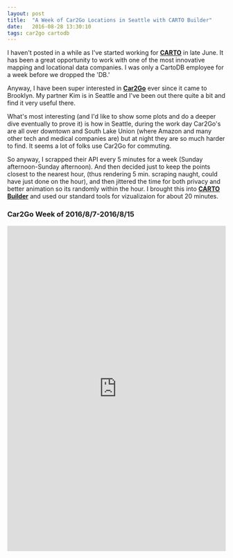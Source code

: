 ```yaml
---
layout: post
title:  "A Week of Car2Go Locations in Seattle with CARTO Builder"
date:   2016-08-28 13:30:10
tags: car2go cartodb 
---
```


I haven't posted in a while as I've started working for **[CARTO](https://carto.com/)** in late June. It has been a great opportunity to work with one of the most innovative mapping and locational data companies. I was only a CartoDB employee for a week before we dropped the 'DB.' 

Anyway, I have been super interested in **[Car2Go](https://www.car2go.com/US/en/)** ever since it came to Brooklyn. My partner Kim is in Seattle and I've been out there quite a bit and find it very useful there. 

What's most interesting (and I'd like to show some plots and do a deeper dive eventually to prove it) is how in Seattle, during the work day Car2Go's are all over downtown and South Lake Union (where Amazon and many other tech and medical companies are) but at night they are so much harder to find. It seems a lot of folks use Car2Go for commuting. 

So anyway, I scrapped their API every 5 minutes for a week (Sunday afternoon-Sunday afternoon). And then decided just to keep the points closest to the nearest hour, (thus rendering 5 min. scraping naught, could have just done on the hour), and then jittered the time for both privacy and better animation so its randomly within the hour. I brought this into **[CARTO Builder](https://carto.com/builder/)** and used our standard tools for vizualizaion for about 20 minutes. 

### Car2Go Week of 2016/8/7-2016/8/15

<iframe width="100%" height="750" frameborder="0" src="https://team.carto.com/u/sheehan-carto/builder/c4816a40-6d41-11e6-88c8-0e3ebc282e83/embed" allowfullscreen webkitallowfullscreen mozallowfullscreen oallowfullscreen msallowfullscreen></iframe>
